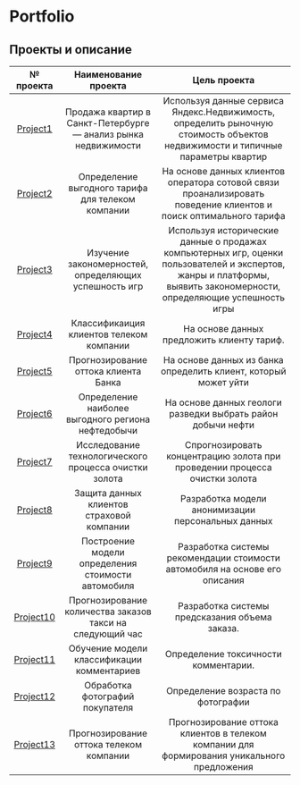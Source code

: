 # Portfolio

## Проекты и описание

| № проекта | Наименование проекта | Цель проекта |
| :--------------------: | :---------------------: | :---------------------------:|
| [Project1](Анализ_рынка_недвижимости)| Продажа квартир в Санкт-Петербурге — анализ рынка недвижимости | Используя данные сервиса Яндекс.Недвижимость, определить рыночную стоимость объектов недвижимости и типичные параметры квартир |
| [Project2](https://github.com/nyuka05/yandex_practicum/Тариф_для_телекомкомпании) | Определение выгодного тарифа для телеком компании | На основе данных клиентов оператора сотовой связи проанализировать поведение клиентов и поиск оптимального тарифа |
| [Project3](https://github.com/nyuka05/yandex_practicum/Изучение_популярности_игр_ПК) | Изучение закономерностей, определяющих успешность игр | Используя исторические данные о продажах компьютерных игр, оценки пользователей и экспертов, жанры и платформы, выявить закономерности, определяющие успешность игры  |
| [Project4](https://github.com/nyuka05/yandex_practicum/Классификаиция_клиентов_телеком_компании) | Классификаиция клиентов телеком компании | На основе данных предложить клиенту тариф. |
| [Project5](https://github.com/nyuka05/yandex_practicum/Прогнозирование_оттока_клиента_Банка) | Прогнозирование оттока клиента Банка | На основе данных из банка определить клиент, который может уйти |
| [Project6](https://github.com/nyuka05/yandex_practicum/Определение_наиболее_выгодного_региона_нефтедобычи) | Определение наиболее выгодного региона нефтедобычи | На основе данных геологи разведки выбрать район добычи нефти |
| [Project7](https://github.com/nyuka05/yandex_practicum/Исследование_технологического_процесса_очистки_золота) | Исследование технологического процесса очистки золота | Спрогнозировать концентрацию золота при проведении процесса очистки золота |
| [Project8](https://github.com/nyuka05/yandex_practicum/Защита_данных_клиентов) | Защита данных клиентов страховой компании | Разработка модели анонимизации персональных данных |
| [Project9](https://github.com/nyuka05/yandex_practicum/Построение_модели_определения_стоимости_автомобиля) | Построение модели определения стоимости автомобиля | Разработка системы рекомендации стоимости автомобиля на основе его описания |
| [Project10](https://github.com/nyuka05/yandex_practicum/Прогнозирование_количества_заказов_такси_на_следующий_час) | Прогнозирование количества заказов такси на следующий час | Разработка системы предсказания объема заказа. |
| [Project11](https://github.com/nyuka05/yandex_practicum/Обучение_модели_классификации_комментариев) | Обучение модели классификации комментариев | Определение токсичности комментарии. |
| [Project12](https://github.com/nyuka05/yandex_practicum/Обработка_фотографий_покупателя) | Обработка фотографий покупателя | Определение возраста по фотографии |
| [Project13](https://github.com/nyuka05/yandex_practicum/Прогнозирование_оттока_телеком_компании) | Прогнозирование оттока телеком компании | Прогнозирование оттока клиентов в телеком компании для формирования уникального предложения |

